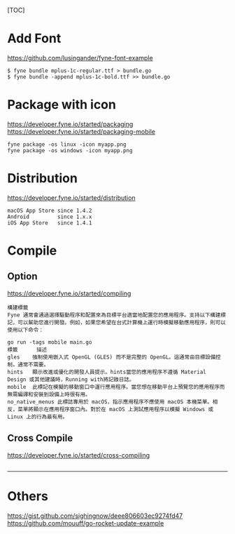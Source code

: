 [TOC]

# Add Font
https://github.com/lusingander/fyne-font-example
```
$ fyne bundle mplus-1c-regular.ttf > bundle.go
$ fyne bundle -append mplus-1c-bold.ttf >> bundle.go
```

# Package with icon
https://developer.fyne.io/started/packaging
https://developer.fyne.io/started/packaging-mobile
```
fyne package -os linux -icon myapp.png
fyne package -os windows -icon myapp.png
```

# Distribution
https://developer.fyne.io/started/distribution
```
macOS App Store since 1.4.2
Android         since 1.x.x
iOS App Store   since 1.4.1
```

# Compile
## Option
https://developer.fyne.io/started/compiling
```
構建標籤
Fyne 通常會通過選擇驅動程序和配置來為目標平台適當地配置您的應用程序。支持以下構建標記，可以幫助您進行開發。例如，如果您希望在台式計算機上運行時模擬移動應用程序，則可以使用以下命令：

go run -tags mobile main.go
標籤	    描述
gles	強制使用嵌入式 OpenGL (GLES) 而不是完整的 OpenGL。這通常由目標設備控制，通常不需要。
hints	顯示改進或優化的開發人員提示。hints當您的應用程序不遵循 Material Design 或其他建議時，Running with將記錄日誌。
mobile	此標記在模擬的移動窗口中運行應用程序。當您想在移動平台上預覽您的應用程序而無需編譯和安裝到設備上時很有用。
no_native_menus	此標誌專用於 macOS，指示應用程序不應使用 macOS 本機菜單。相反，菜單將顯示在應用程序窗口內。對於在 macOS 上測試應用程序以模擬 Windows 或 Linux 上的行為最有用。
```
## Cross Compile
https://developer.fyne.io/started/cross-compiling
```

```

---

# Others

https://gist.github.com/sighingnow/deee806603ec9274fd47
https://github.com/mouuff/go-rocket-update-example
